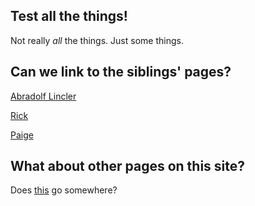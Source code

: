 ## Test all the things!

Not really *all* the things. Just some things.


## Can we link to the siblings' pages?

[Abradolf Lincler](https://www.linkedin.com/in/andrew-meglathery-b1924b107/)

[Rick](https://youtu.be/dQw4w9WgXcQ)

[Paige](https://www.blurb.com/b/2847953-the-orb-of-fire)


## What about other pages on this site?

Does [this](bmeglathery.github.io/somewhere) go somewhere?
